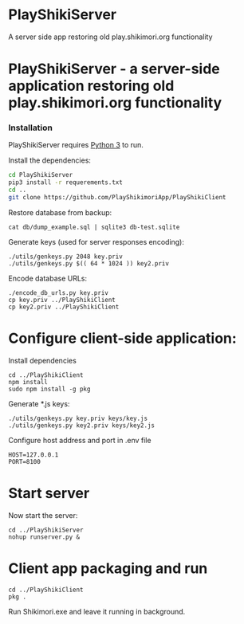 # PlayShikiServer
A server side app restoring old play.shikimori.org functionality

# PlayShikiServer - a server-side application restoring old play.shikimori.org functionality
### Installation

PlayShikiServer requires [Python 3](https://www.python.org/downloads/release/python-373/)  to run.

Install the dependencies:

```sh
cd PlayShikiServer
pip3 install -r requerements.txt
cd ..
git clone https://github.com/PlayShikimoriApp/PlayShikiClient
```

Restore database from backup:

```
cat db/dump_example.sql | sqlite3 db-test.sqlite
```

Generate keys (used for server responses encoding):
```
./utils/genkeys.py 2048 key.priv
./utils/genkeys.py $(( 64 * 1024 )) key2.priv
```

Encode database URLs:
```
./encode_db_urls.py key.priv
cp key.priv ../PlayShikiClient
cp key2.priv ../PlayShikiClient
```

# Configure client-side application:

Install dependencies
```
cd ../PlayShikiClient
npm install
sudo npm install -g pkg
```

Generate *.js keys:
```
./utils/genkeys.py key.priv keys/key.js
./utils/genkeys.py key2.priv keys/key2.js
```

Configure host address and port in .env file
```
HOST=127.0.0.1
PORT=8100
```

# Start server

Now start the server:
```
cd ../PlayShikiServer
nohup runserver.py &
```

# Client app packaging and run
```
cd ../PlayShikiClient
pkg .
```

Run Shikimori.exe and leave it running in background.
